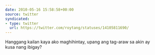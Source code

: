 ```yaml
---
date: 2010-05-16 15:58:58+00:00
source: twitter
syndicated:
- type: twitter
  url: https://twitter.com/roytang/statuses/14105811690/
---
```


Hanggang kailan kaya ako maghihintay, upang ang tag-araw sa akin ay kusa nang ibigay?